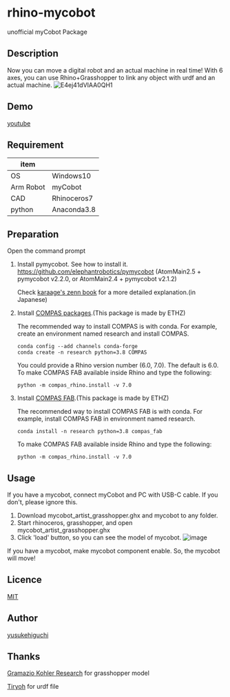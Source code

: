 # rhino-mycobot
unofficial myCobot Package

## Description
Now you can move a digital robot and an actual machine in real time! With 6 axes, you can use Rhino+Grasshopper to link any object with urdf and an actual machine.
![E4ej41dVIAA0QH1](https://user-images.githubusercontent.com/36808163/126074631-a4cc930a-aa1e-41f8-a7f3-36da0dc6f8e4.jpg)
## Demo
[youtube](https://www.youtube.com/watch?v=F2F7dBSZWgw)
## Requirement
| item |  |
| --- | --- |
| OS | Windows10 |
| Arm Robot | myCobot |
| CAD | Rhinoceros7 |
| python | Anaconda3.8 |
## Preparation
Open the command prompt

1. Install pymycobot. See how to install it. https://github.com/elephantrobotics/pymycobot (AtomMain2.5 + pymycobot v2.2.0, or AtomMain2.4 + pymycobot v2.1.2)
  
    Check [karaage's zenn book](https://zenn.dev/karaage0703/books/3be6bad93b0c8e) for a more detailed explanation.(in Japanese)
1. Install [COMPAS packages](https://compas.dev/compas/latest/installation.html).(This package is made by ETHZ)
  
    The recommended way to install COMPAS is with conda. For example, create an environment named research and install COMPAS.
    ```
    conda config --add channels conda-forge
    conda create -n research python=3.8 COMPAS
    ```
    You could provide a Rhino version number (6.0, 7.0). The default is 6.0.
    To make COMPAS FAB available inside Rhino and type the following:
    ```
    python -m compas_rhino.install -v 7.0
    ```
 
1. Install [COMPAS FAB](https://gramaziokohler.github.io/compas_fab/latest/getting_started.html).(This package is made by ETHZ)

    The recommended way to install COMPAS FAB is with conda. For example, install COMPAS FAB in environment named research.
    ```
    conda install -n research python=3.8 compas_fab
    ```
    To make COMPAS FAB available inside Rhino and type the following:
    ```
    python -m compas_rhino.install -v 7.0
    ```
## Usage
If you have a mycobot, connect myCobot and PC with USB-C cable. If you don't, please ignore this.

1. Download mycobot_artist_grasshopper.ghx and mycobot to any folder.
2. Start rhinoceros, grasshopper, and open mycobot_artist_grasshopper.ghx
3. Click 'load' button, so you can see the model of mycobot.
![image](https://user-images.githubusercontent.com/36808163/126385545-cae1eed2-320d-4ccf-b818-9d5a90a877e0.png)

If you have a mycobot, make mycobot component enable. So, the mycobot will move!
## Licence

[MIT](https://github.com/tcnksm/tool/blob/master/LICENCE)
## Author

[yusukehiguchi](https://github.com/YUSUKE-HIGUCHI)
## Thanks

[Gramazio Kohler Research](https://github.com/gramaziokohler/workshop_tokyo_2020) for grasshopper model

[Tiryoh](https://github.com/Tiryoh/mycobot_ros) for urdf file
